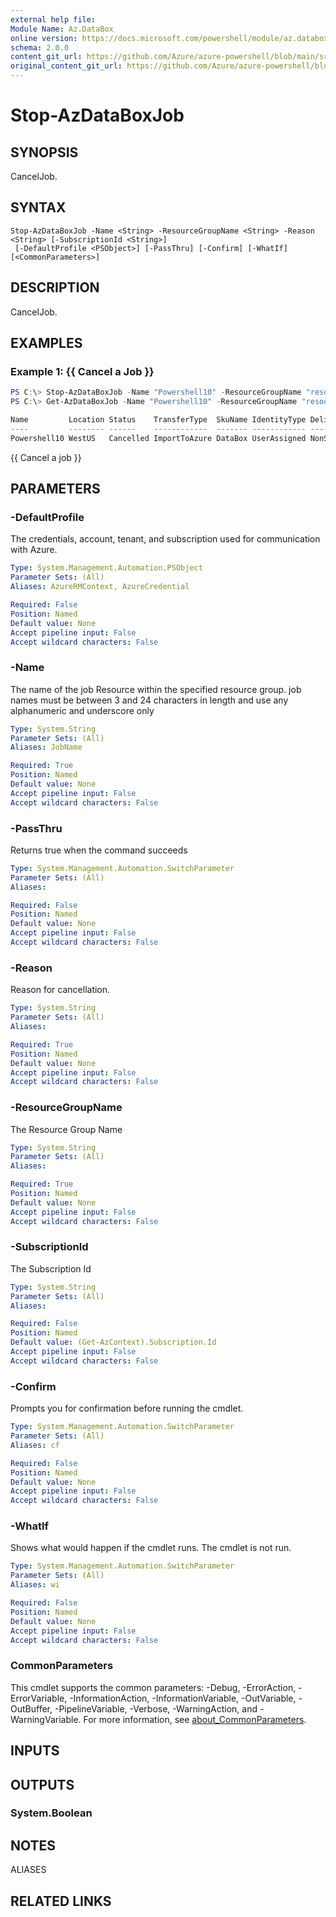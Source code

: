 ```yaml
---
external help file: 
Module Name: Az.DataBox
online version: https://docs.microsoft.com/powershell/module/az.databox/stop-azdataboxjob
schema: 2.0.0
content_git_url: https://github.com/Azure/azure-powershell/blob/main/src/DataBox/help/Stop-AzDataBoxJob.md
original_content_git_url: https://github.com/Azure/azure-powershell/blob/main/src/DataBox/help/Stop-AzDataBoxJob.md
---
```


# Stop-AzDataBoxJob

## SYNOPSIS
CancelJob.

## SYNTAX

```
Stop-AzDataBoxJob -Name <String> -ResourceGroupName <String> -Reason <String> [-SubscriptionId <String>]
 [-DefaultProfile <PSObject>] [-PassThru] [-Confirm] [-WhatIf] [<CommonParameters>]
```

## DESCRIPTION
CancelJob.

## EXAMPLES

### Example 1:  {{ Cancel a Job }}
```powershell
PS C:\> Stop-AzDataBoxJob -Name "Powershell10" -ResourceGroupName "resourceGroupName" -Reason "Powershell demo job"
PS C:\> Get-AzDataBoxJob -Name "Powershell10" -ResourceGroupName "resourceGroupName"

Name         Location Status    TransferType  SkuName IdentityType DeliveryType Detail
----         -------- ------    ------------  ------- ------------ ------------ ------
Powershell10 WestUS   Cancelled ImportToAzure DataBox UserAssigned NonScheduled Microsoft.Azure.PowerShell.Cmdlets.DataBox.Models.Api20210301.DataBoxJobDetails
```

{{ Cancel a job }}

## PARAMETERS

### -DefaultProfile
The credentials, account, tenant, and subscription used for communication with Azure.

```yaml
Type: System.Management.Automation.PSObject
Parameter Sets: (All)
Aliases: AzureRMContext, AzureCredential

Required: False
Position: Named
Default value: None
Accept pipeline input: False
Accept wildcard characters: False
```

### -Name
The name of the job Resource within the specified resource group.
job names must be between 3 and 24 characters in length and use any alphanumeric and underscore only

```yaml
Type: System.String
Parameter Sets: (All)
Aliases: JobName

Required: True
Position: Named
Default value: None
Accept pipeline input: False
Accept wildcard characters: False
```

### -PassThru
Returns true when the command succeeds

```yaml
Type: System.Management.Automation.SwitchParameter
Parameter Sets: (All)
Aliases:

Required: False
Position: Named
Default value: None
Accept pipeline input: False
Accept wildcard characters: False
```

### -Reason
Reason for cancellation.

```yaml
Type: System.String
Parameter Sets: (All)
Aliases:

Required: True
Position: Named
Default value: None
Accept pipeline input: False
Accept wildcard characters: False
```

### -ResourceGroupName
The Resource Group Name

```yaml
Type: System.String
Parameter Sets: (All)
Aliases:

Required: True
Position: Named
Default value: None
Accept pipeline input: False
Accept wildcard characters: False
```

### -SubscriptionId
The Subscription Id

```yaml
Type: System.String
Parameter Sets: (All)
Aliases:

Required: False
Position: Named
Default value: (Get-AzContext).Subscription.Id
Accept pipeline input: False
Accept wildcard characters: False
```

### -Confirm
Prompts you for confirmation before running the cmdlet.

```yaml
Type: System.Management.Automation.SwitchParameter
Parameter Sets: (All)
Aliases: cf

Required: False
Position: Named
Default value: None
Accept pipeline input: False
Accept wildcard characters: False
```

### -WhatIf
Shows what would happen if the cmdlet runs.
The cmdlet is not run.

```yaml
Type: System.Management.Automation.SwitchParameter
Parameter Sets: (All)
Aliases: wi

Required: False
Position: Named
Default value: None
Accept pipeline input: False
Accept wildcard characters: False
```

### CommonParameters
This cmdlet supports the common parameters: -Debug, -ErrorAction, -ErrorVariable, -InformationAction, -InformationVariable, -OutVariable, -OutBuffer, -PipelineVariable, -Verbose, -WarningAction, and -WarningVariable. For more information, see [about_CommonParameters](http://go.microsoft.com/fwlink/?LinkID=113216).

## INPUTS

## OUTPUTS

### System.Boolean

## NOTES

ALIASES

## RELATED LINKS

